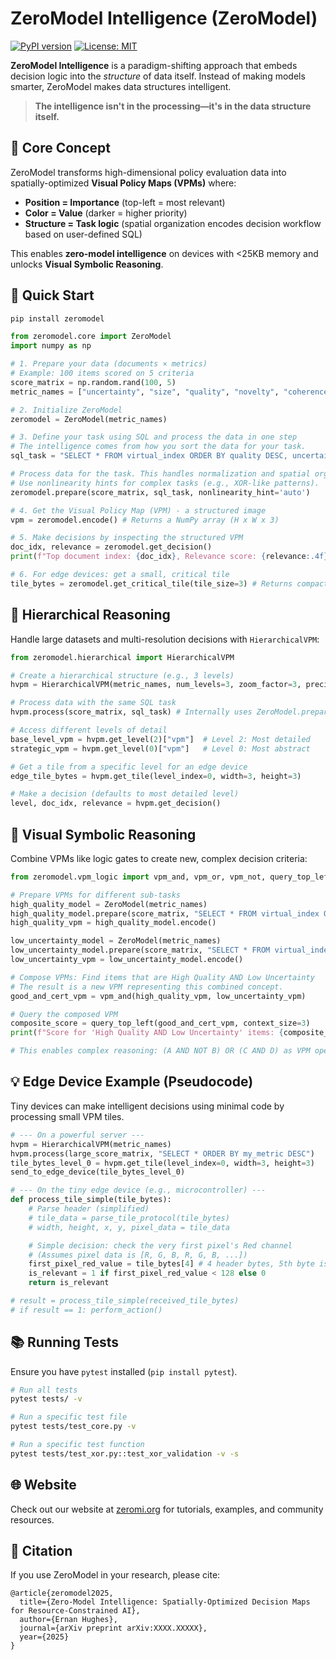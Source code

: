 # ZeroModel Intelligence (ZeroModel)

[![PyPI version](https://badge.fury.io/py/zeromodel.svg)](https://badge.fury.io/py/zeromodel)
[![License: MIT](https://img.shields.io/badge/License-MIT-yellow.svg)](https://opensource.org/licenses/MIT)

**ZeroModel Intelligence** is a paradigm-shifting approach that embeds decision logic into the *structure* of data itself. Instead of making models smarter, ZeroModel makes data structures intelligent.

> **The intelligence isn't in the processing—it's in the data structure itself.**

## 🧠 Core Concept

ZeroModel transforms high-dimensional policy evaluation data into spatially-optimized **Visual Policy Maps (VPMs)** where:

- **Position = Importance** (top-left = most relevant)
- **Color = Value** (darker = higher priority)
- **Structure = Task logic** (spatial organization encodes decision workflow based on user-defined SQL)

This enables **zero-model intelligence** on devices with <25KB memory and unlocks **Visual Symbolic Reasoning**.

## 🚀 Quick Start

```bash
pip install zeromodel
```

```python
from zeromodel.core import ZeroModel
import numpy as np

# 1. Prepare your data (documents × metrics)
# Example: 100 items scored on 5 criteria
score_matrix = np.random.rand(100, 5)
metric_names = ["uncertainty", "size", "quality", "novelty", "coherence"]

# 2. Initialize ZeroModel
zeromodel = ZeroModel(metric_names)

# 3. Define your task using SQL and process the data in one step
# The intelligence comes from how you sort the data for your task.
sql_task = "SELECT * FROM virtual_index ORDER BY quality DESC, uncertainty ASC"

# Process data for the task. This handles normalization and spatial organization.
# Use nonlinearity hints for complex tasks (e.g., XOR-like patterns).
zeromodel.prepare(score_matrix, sql_task, nonlinearity_hint='auto')

# 4. Get the Visual Policy Map (VPM) - a structured image
vpm = zeromodel.encode() # Returns a NumPy array (H x W x 3)

# 5. Make decisions by inspecting the structured VPM
doc_idx, relevance = zeromodel.get_decision()
print(f"Top document index: {doc_idx}, Relevance score: {relevance:.4f}")

# 6. For edge devices: get a small, critical tile
tile_bytes = zeromodel.get_critical_tile(tile_size=3) # Returns compact bytes
```

## 🧬 Hierarchical Reasoning

Handle large datasets and multi-resolution decisions with `HierarchicalVPM`:

```python
from zeromodel.hierarchical import HierarchicalVPM

# Create a hierarchical structure (e.g., 3 levels)
hvpm = HierarchicalVPM(metric_names, num_levels=3, zoom_factor=3, precision=16)

# Process data with the same SQL task
hvpm.process(score_matrix, sql_task) # Internally uses ZeroModel.prepare

# Access different levels of detail
base_level_vpm = hvpm.get_level(2)["vpm"]  # Level 2: Most detailed
strategic_vpm = hvpm.get_level(0)["vpm"]   # Level 0: Most abstract

# Get a tile from a specific level for an edge device
edge_tile_bytes = hvpm.get_tile(level_index=0, width=3, height=3)

# Make a decision (defaults to most detailed level)
level, doc_idx, relevance = hvpm.get_decision()
```

## 🔮 Visual Symbolic Reasoning

Combine VPMs like logic gates to create new, complex decision criteria:

```python
from zeromodel.vpm_logic import vpm_and, vpm_or, vpm_not, query_top_left

# Prepare VPMs for different sub-tasks
high_quality_model = ZeroModel(metric_names)
high_quality_model.prepare(score_matrix, "SELECT * FROM virtual_index ORDER BY quality DESC")
high_quality_vpm = high_quality_model.encode()

low_uncertainty_model = ZeroModel(metric_names)
low_uncertainty_model.prepare(score_matrix, "SELECT * FROM virtual_index ORDER BY uncertainty ASC")
low_uncertainty_vpm = low_uncertainty_model.encode()

# Compose VPMs: Find items that are High Quality AND Low Uncertainty
# The result is a new VPM representing this combined concept.
good_and_cert_vpm = vpm_and(high_quality_vpm, low_uncertainty_vpm)

# Query the composed VPM
composite_score = query_top_left(good_and_cert_vpm, context_size=3)
print(f"Score for 'High Quality AND Low Uncertainty' items: {composite_score:.4f}")

# This enables complex reasoning: (A AND NOT B) OR (C AND D) as VPM operations.
```

## 💡 Edge Device Example (Pseudocode)

Tiny devices can make intelligent decisions using minimal code by processing small VPM tiles.

```python
# --- On a powerful server ---
hvpm = HierarchicalVPM(metric_names)
hvpm.process(large_score_matrix, "SELECT * ORDER BY my_metric DESC")
tile_bytes_level_0 = hvpm.get_tile(level_index=0, width=3, height=3)
send_to_edge_device(tile_bytes_level_0)

# --- On the tiny edge device (e.g., microcontroller) ---
def process_tile_simple(tile_bytes):
    # Parse header (simplified)
    # tile_data = parse_tile_protocol(tile_bytes)
    # width, height, x, y, pixel_data = tile_data

    # Simple decision: check the very first pixel's Red channel
    # (Assumes pixel data is [R, G, B, R, G, B, ...])
    first_pixel_red_value = tile_bytes[4] # 4 header bytes, 5th byte is first R
    is_relevant = 1 if first_pixel_red_value < 128 else 0
    return is_relevant

# result = process_tile_simple(received_tile_bytes)
# if result == 1: perform_action()
```

## 📚 Running Tests

Ensure you have `pytest` installed (`pip install pytest`).

```bash
# Run all tests
pytest tests/ -v

# Run a specific test file
pytest tests/test_core.py -v

# Run a specific test function
pytest tests/test_xor.py::test_xor_validation -v -s
```

## 🌐 Website

Check out our website at [zeromi.org](https://zeromodel.org) for tutorials, examples, and community resources.

## 📄 Citation

If you use ZeroModel in your research, please cite:

```text
@article{zeromodel2025,
  title={Zero-Model Intelligence: Spatially-Optimized Decision Maps for Resource-Constrained AI},
  author={Ernan Hughes},
  journal={arXiv preprint arXiv:XXXX.XXXXX},
  year={2025}
}
```

